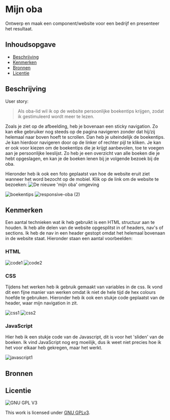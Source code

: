 # Mijn oba
Ontwerp en maak een component/website voor een bedrijf en presenteer het resultaat.

## Inhoudsopgave

  * [Beschrijving](#beschrijving)
  * [Kenmerken](#kenmerken)
  * [Bronnen](#bronnen)
  * [Licentie](#licentie)

## Beschrijving
User story:
> Als oba-lid wil ik op de website persoonlijke boekentips krijgen, zodat ik gestimuleerd wordt meer te lezen.

Zoals je ziet op de afbeelding, heb je bovenaan een sticky navigation. Zo kan elke gebruiker nog steeds op de pagina navigeren zonder dat hij/zij helemaal naar boven hoeft te scrollen. Dan heb je uiteindelijk de boekentips. Je kan hierdoor navigeren door op de linker of rechter pijl te kliken. Je kan er ook voor kiezen om de boekentips die je krijgt aanbevolen, toe te voegen aan je persoonlijke leeslijst. Zo heb je een overzicht van alle boeken die je hebt opgeslagen, en kan je de boeken lenen bij je volgende bezoek bij de oba. 

Hieronder heb ik ook een foto geplaatst van hoe de website eruit ziet wanneer het word bezocht op de mobiel. Klik op de link om de website te bezoeken:
![De nieuwe 'mijn oba' omgeving](https://amberhva.github.io/all-human-accessible-oba/)

![boekentips](https://user-images.githubusercontent.com/112861033/195666128-cb4fe13c-f935-4171-8d29-0acb5a9a5fa2.jpg)
![responsive-oba (2)](https://user-images.githubusercontent.com/112861033/195671724-c123c54f-2385-455e-bf5c-fd35beeccc04.png)

## Kenmerken
Een aantal technieken wat ik heb gebruikt is een HTML structuur aan te houden. Ik heb alle delen van de website opgesplitst in of headers, nav's of sections. Ik heb de nav in een header gestopt omdat het helemaal bovenaan in de website staat. Hieronder staan een aantal voorbeelden:

### HTML
![code1](https://user-images.githubusercontent.com/112861033/195675237-25442e95-d426-4244-a1b8-78d19157d081.jpg)
![code2](https://user-images.githubusercontent.com/112861033/195676156-07014337-3f95-41e4-a21c-9faea64abee8.jpg)

### CSS
Tijdens het werken heb ik gebruik gemaakt van variables in de css. Ik vond dit een fijne manier van werken omdat ik niet de hele tijd de hex colours hoefde te gebruiken. Hieronder heb ik ook een stukje code geplaatst van de header, waar mijn navigation in zit.

![css1](https://user-images.githubusercontent.com/112861033/195682090-484caee0-9ed3-4e8d-89d3-013cd145f59c.jpg)
![css2](https://user-images.githubusercontent.com/112861033/195687227-cfe7601f-8ca3-413f-8d14-f763c2f6a4af.jpg)

### JavaScript
Hier heb ik een stukje code van de Javascript, dit is voor het 'sliden' van de boeken. 
Ik vind JavaScript nog erg moeilijk, dus ik weet niet precies hoe ik het voor elkaar heb gekregen, maar het werkt.

![javascript1](https://user-images.githubusercontent.com/112861033/195677680-5ac257b7-539f-420f-bea6-5e59a2242b7b.jpg)

## Bronnen

## Licentie

![GNU GPL V3](https://www.gnu.org/graphics/gplv3-127x51.png)

This work is licensed under [GNU GPLv3](./LICENSE).
